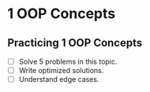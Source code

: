 # 1 OOP Concepts

## Practicing 1 OOP Concepts
- [ ] Solve 5 problems in this topic.
- [ ] Write optimized solutions.
- [ ] Understand edge cases.
